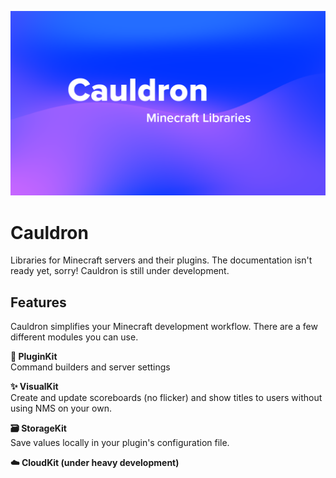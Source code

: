 <p align="center">
<img src="https://github.com/GhastGames/Cauldron/blob/55e1277692e0ae725b6f7590c51f1024948313e5/banner.png?raw=true" width="600"/>
</p>

# Cauldron
Libraries for Minecraft servers and their plugins. The documentation isn't ready yet, sorry! Cauldron is still under development.

## Features
Cauldron simplifies your Minecraft development workflow. There are a few different modules you can use. 

**🔧 PluginKit**
<br>Command builders and server settings

**✨ VisualKit**
<br>Create and update scoreboards (no flicker) and show titles to users without using NMS on your own.

**🗃 StorageKit**
<br>Save values locally in your plugin's configuration file.

**☁️ CloudKit (under heavy development)**
